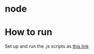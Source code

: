 # node
# How to run
Set up and run the .js scripts as [this link](https://www.npmjs.com/package/learnyounode)